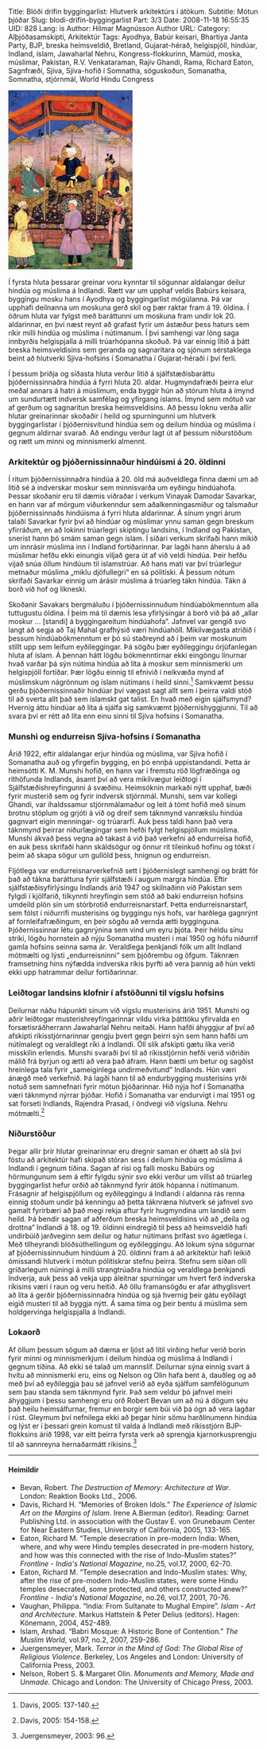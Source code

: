 Title: Blóði drifin byggingarlist: Hlutverk arkitektúrs í átökum.
Subtitle: Mótun þjóðar
Slug: blodi-drifin-byggingarlist
Part: 3/3
Date: 2008-11-18 16:55:35
UID: 828
Lang: is
Author: Hilmar Magnússon
Author URL: 
Category: Alþjóðasamskipti, Arkitektúr
Tags: Ayodhya, Babúr keisari, Bhartiya Janta Party, BJP, breska heimsveldið, Bretland, Gujarat-hérað, helgispjöll, hindúar, Indland, íslam, Jawaharlal Nehru, Kongress-flokkurinn, Mamúd, moska, múslimar, Pakistan, R.V. Venkataraman, Rajiv Ghandi, Rama, Richard Eaton, Sagnfræði, Sjíva, Sjíva-hofið í Somnatha, söguskoðun, Somanatha, Somnatha, stjórnmál, World Hindu Congress

![babur1](babur1.jpg)

Í fyrsta hluta þessarar greinar voru kynntar til sögunnar aldalangar deilur hindúa og múslima á Indlandi. Rætt var um upphaf veldis Babúrs keisara, byggingu mosku hans í Ayodhya og byggingarlist mógúlanna. Þá var upphafi deilnanna um moskuna gerð skil og þær raktar fram á 19. öldina. Í öðrum hluta var fylgst með baráttunni um moskuna fram undir lok 20. aldarinnar, en því næst reynt að grafast fyrir um ástæður þess haturs sem ríkir milli hindúa og múslima í nútímanum. Í því samhengi var löng saga innbyrðis helgispjalla á milli trúarhópanna skoðuð. Þá var einnig litið á þátt breska heimsveldisins sem geranda og sagnaritara og sjónum sérstaklega beint að hlutverki Sjíva-hofsins í Somanatha í Gujarat-héraði í því ferli.

Í þessum þriðja og síðasta hluta verður litið á sjálfstæðisbaráttu þjóðernissinnaðra hindúa á fyrri hluta 20. aldar. Hugmyndafræði þeirra elur meðal annars á hatri á múslimum, enda byggir hún að stórum hluta á ímynd um sundurtætt indversk samfélag og yfirgang íslams. Ímynd sem mótuð var af gerðum og sagnaritun breska heimsveldisins. Að þessu loknu verða allir hlutar greinarinnar skoðaðir í heild og spurningunni um hlutverk byggingarlistar í þjóðernisvitund hindúa sem og deilum hindúa og múslima í gegnum aldirnar svarað. Að endingu verður lagt út af þessum niðurstöðum og rætt um minni og minnismerki almennt.

### Arkitektúr og þjóðernissinnaður hindúismi á 20. öldinni

Í ritum þjóðernissinnaðra hindúa á 20. öld má auðveldlega finna dæmi um að litið sé á indverskar moskur sem minnisvarða um eyðingu hindúahofa. Þessar skoðanir eru til dæmis viðraðar í verkum Vinayak Damodar Savarkar, en hann var af mörgum viðurkenndur sem aðalkenningasmiður og talsmaður þjóðernissinnaðs hindúisma á fyrri hluta aldarinnar. Á sínum yngri árum talaði Savarkar fyrir því að hindúar og múslimar ynnu saman gegn breskum yfirráðum, en að lokinni trúarlegri skiptingu landsins, í Indland og Pakistan, snerist hann þó smám saman gegn íslam. Í síðari verkum skrifaði hann mikið um innrásir múslima inn í Indland fortíðarinnar. Þar lagði hann áherslu á að múslimar hefðu ekki einungis viljað gera út af við veldi hindúa. Þeir hefðu vijað snúa öllum hindúum til íslamstrúar. Að hans mati var því trúarlegur metnaður múslima „miklu djöfullegri“ en sá pólitíski. Á þessum nótum skrifaði Savarkar einnig um árásir múslima á trúarleg tákn hindúa. Tákn á borð við hof og líkneski.

Skoðanir Savakars bergmáluðu í þjóðernissinnuðum hindúabókmenntum alla tuttugustu öldina. Í þeim má til dæmis lesa yfirlýsingar á borð við þá að „allar moskur … [standi] á byggingareitum hindúahofa“. Jafnvel var gengið svo langt að segja að Taj Mahal grafhýsið væri hindúahöll. Mikilvægasta atriðið í þessum hindúabókmenntum er þó sú staðreynd að í þeim var moskunum stillt upp sem leifum eyðileggingar. Þá sögðu þær eyðileggingu órjúfanlegan hluta af íslam. Á þennan hátt lögðu bókmenntirnar ekki eingöngu línurnar hvað varðar þá sýn nútíma hindúa að líta á moskur sem minnismerki um helgispjöll fortíðar. Þær lögðu einnig til efnivið í neikvæða mynd af múslimskum nágrönnum og íslam nútímans í heild sinni.[^1] Samkvæmt þessu gerðu þjóðernissinnaðir hindúar því vægast sagt allt sem í þeirra valdi stóð til að sverta allt það sem íslamskt gat talist. En hvað með eigin sjálfsmynd? Hvernig áttu hindúar að líta á sjálfa sig samkvæmt þjóðernishyggjunni. Til að svara því er rétt að líta enn einu sinni til Sjíva hofsins í Somanatha.

### Munshi og endurreisn Sjíva-hofsins í Somanatha

Árið 1922, eftir aldalangar erjur hindúa og múslima, var Sjíva hofið í Somanatha auð og yfirgefin bygging, en þó ennþá uppistandandi. Þetta ár heimsótti K. M. Munshi hofið, en hann var í fremstu röð lögfræðinga og rithöfunda Indlands, ásamt því að vera mikilvægur leiðtogi í Sjálfstæðishreyfingunni á svæðinu. Heimsóknin markaði nýtt upphaf, bæði fyrir musterið sem og fyrir indversk stjórnmál. Munshi, sem var kollegi Ghandi, var íhaldssamur stjórnmálamaður og leit á tómt hofið með sínum brotnu stöplum og grjóti á víð og dreif sem táknmynd vanrækslu hindúa gagnvart eigin menningar- og trúararfi. Auk þess taldi hann það vera táknmynd þeirrar niðurlægingar sem hefði fylgt helgispjöllum múslima. Munshi ákvað þess vegna að takast á við það verkefni að endurreisa hofið, en auk þess skrifaði hann skáldsögur og önnur rit tileinkuð hofinu og tókst í þeim´að skapa sögur um gullöld þess, hnignun og endurreisn.

Fljótlega var endurreisnarverkefnið sett í þjóðernislegt samhengi og brátt fór það að tákna baráttuna fyrir sjálfstæði í augum margra hindúa. Eftir sjálfstæðisyfirlýsingu Indlands árið 1947 og skilnaðinn við Pakistan sem fylgdi í kjölfarið, tilkynnti hreyfingin sem stóð að baki endurreisn hofsins umdeild plön sín um stórbrotið endurreisnarstarf. Þetta endurreisnarstarf, sem fólst í niðurrifi musterisins og byggingu nýs hofs, var harðlega gagnrýnt af fornleifafræðingum, en þeir sögðu að vernda ætti bygginguna. Þjóðernissinnar létu gagnrýnina sem vind um eyru þjóta. Þeir héldu sínu striki, lögðu hornstein að nýju Somanatha musteri í maí 1950 og hófu niðurrif gamla hofsins seinna sama ár. Veraldlega þenkjandi fólk um allt Indland mótmælti og lýsti „endurreisninni“ sem þjóðrembu og öfgum. Táknræn framsetning hins nýfædda indverska ríkis þyrfti að vera þannig að hún vekti ekki upp hatrammar deilur fortíðarinnar.

### Leiðtogar landsins klofnir í afstöðunni til vígslu hofsins

Deilurnar náðu hápunkti sínum við vígslu musterisins árið 1951. Munshi og aðrir leiðtogar musterishreyfingarinnar vildu virka þátttöku yfirvalda en forsætisráðherrann Jawaharlal Nehru neitaði. Hann hafði áhyggjur af því að afskipti ríkisstjórnarinnar gengju þvert gegn þeirri sýn sem hann hafði um nútímalegt og veraldlegt ríki á Indlandi. Öll slík afskipti gætu líka verið misskilin erlendis. Munshi svaraði því til að ríkisstjórnin hefði verið viðriðin málið frá byrjun og ætti að vera það áfram. Hann bætti um betur og sagðist hreinlega tala fyrir „sameiginlega undirmeðvitund“ Indlands. Hún væri ánægð með verkefnið. Þá lagði hann til að endurbygging musterisins yrði notuð sem samnefnari fyrir mótun þjóðarinnar. Hið nýja hof í Somanatha væri táknmynd nýrrar þjóðar. Hofið í Somanatha var endurvígt í maí 1951 og sat forseti Indlands, Rajendra Prasad, í öndvegi við vígsluna. Nehru mótmælti.[^2]

### Niðurstöður

Þegar allir þrír hlutar greinarinnar eru dregnir saman er óhætt að slá því föstu að arkitektúr hafi skipað stóran sess í deilum hindúa og múslima á Indlandi í gegnum tíðina.
Sagan af risi og falli mosku Babúrs og hörmungunum sem á eftir fylgdu sýnir svo ekki verður um villst að trúarleg byggingarlist hefur orðið að táknmynd fyrir átök hópanna í nútímanum. Frásagnir af helgispjöllum og eyðileggingu á Indlandi í aldanna rás renna einnig stoðum undir þá kenningu að þetta táknræna hlutverk sé jafnvel svo gamalt fyrirbæri að það megi rekja aftur fyrir hugmyndina um landið sem heild. Þá bendir sagan af aðferðum breska heimsveldisins við að „deila og drottna“ Indlandi á 18. og 19. öldinni eindregið til þess að heimsveldið hafi undirbúið jarðveginn sem deilur og hatur nútímans þrífast svo ágætlega í. Með tilheyrandi blóðsúthellingum og eyðileggingu. Að lokum sýna sögurnar af þjóðernissinnuðum hindúum á 20. öldinni fram á að arkitektúr hafi leikið ómissandi hlutverk í mótun pólitískrar stefnu þeirra. Stefnu sem síðan olli gríðarlegum núningi á milli strangtrúaðra hindúa og veraldlega þenkjandi Indverja, auk þess að vekja upp áleitnar spurningar um hvert ferð indverska ríkisins væri í raun og veru heitið.
Að öllu framansögðu er afar athyglisvert að líta á gerðir þjóðernissinnaðra hindúa og sjá hvernig þeir gátu eyðilagt eigið musteri til að byggja nýtt. Á sama tíma og þeir bentu á múslima sem holdgervinga helgispjalla á Indlandi. 

### Lokaorð

Af öllum þessum sögum að dæma er ljóst að lítil virðing hefur verið borin fyrir minni og minnismerkjum í deilum hindúa og múslima á Indlandi í gegnum tíðina. Að ekki sé talað um mannslíf. Deilurnar sýna einnig svart á hvítu að minnismerki eru, eins og Nelson og Olin hafa bent á, dauðleg og að með því að eyðileggja þau sé jafnvel verið að eyða sjálfum samfélögunum sem þau standa sem táknmynd fyrir. Það sem veldur þó jafnvel meiri áhyggjum í þessu samhengi eru orð Robert Bevan um að nú á dögum séu það heilu heimsálfurnar, fremur en borgir sem búi við þá ógn að vera lagðar í rúst. Gleymum því nefnilega ekki að þegar hinir sömu harðlínumenn hindúa og lýst er í þessari grein komust til valda á Indlandi með ríkisstjórn BJP-flokksins árið 1998, var eitt þeirra fyrsta verk að sprengja kjarnorkusprengju til að sannreyna hernaðarmátt ríkisins.[^3] 

---

#### Heimildir

* Bevan, Robert. _The Destruction of Memory: Architecture at War_. London: Reaktion Books Ltd., 2006.
* Davis, Richard H. “Memories of Broken Idols.” _The Experience of Islamic Art on the Margins of Islam_. Irene A.Bierman (editor). Reading: Garnet Publishing Ltd. in association with the Gustav E. von Grunebaum Center for Near Eastern Studies, University of California, 2005, 133-165. 
* Eaton, Richard M. “Temple desecration in pre-modern India: When, where, and why were Hindu temples desecrated in pre-modern history, and how was this connected with the rise of Indo-Muslim states?” _Frontline - India's National Magazine_, no.25, vol.17, 2000, 62-70.
* Eaton, Richard M. “Temple desecration and Indo-Muslim states: Why, after the rise of pre-modern Indo-Muslim states, were some Hindu temples desecrated, some protected, and others constructed anew?” _Frontline - India's National Magazine_, no.26, vol.17, 2001, 70-76.
* Vaughan, Philippa. “India: From Sultanate to Mughal Empire”. _Islam - Art and Architecture_. Markus Hattstein & Peter Delius (editors). Hagen: Könemann, 2004, 452-489.
* Islam, Arshad. “Babri Mosque: A Historic Bone of Contention.” _The Muslim World_, vol.97, no.2, 2007, 259-286.
* Juergensmeyer, Mark. _Terror in the Mind of God: The Global Rise of Religious Violence_. Berkeley, Los Angeles and London: University of California Press, 2003.
* Nelson, Robert S. & Margaret Olin. _Monuments and Memory, Made and Unmade_. Chicago and London: The University of Chicago Press, 2003.

[^1]: Davis, 2005: 137-140.
[^2]: Davis, 2005: 154-158.
[^3]: Juergensmeyer, 2003: 96.
